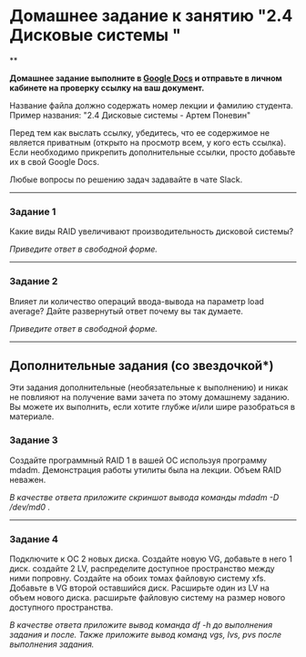 # Домашнее задание к занятию "2.4 Дисковые системы "

**

**Домашнее задание выполните в [Google Docs](https://docs.google.com/) и отправьте в личном кабинете на проверку ссылку на ваш документ.** 

Название файла должно содержать номер лекции и фамилию студента. Пример названия: "2.4 Дисковые системы - Артем Поневин"

Перед тем как выслать ссылку, убедитесь, что ее содержимое не является приватным (открыто на просмотр всем, у кого есть ссылка). Если необходимо прикрепить дополнительные ссылки, просто добавьте их в свой Google Docs.

Любые вопросы по решению задач задавайте в чате Slack.

---

### Задание 1

Какие виды RAID увеличивают производительность дисковой системы?

*Приведите ответ в свободной форме.*

---

### Задание 2

Влияет ли количество операций ввода-вывода на параметр load average? Дайте развернутый ответ почему вы так думаете.

*Приведите ответ в свободной форме.*

---

## Дополнительные задания (со звездочкой*)
Эти задания дополнительные (необязательные к выполнению) и никак не повлияют на получение вами зачета по этому домашнему заданию. Вы можете их выполнить, если хотите глубже и/или шире разобраться в материале.

### Задание 3


Создайте программный RAID 1 в вашей ОС используя программу mdadm. Демонстрация работы утилиты была на лекции. Объем RAID неважен.

*В качестве ответа приложите скриншот вывода команды mdadm -D /dev/md0 .*

---

### Задание 4

Подключите к ОС 2 новых диска. Создайте новую VG, добавьте в него 1 диск. создайте 2 LV, распределите доступное пространство между ними попровну. Создайте на обоих томах файловую систему xfs.
Добавьте в VG второй оставшийся диск. Расширьте один из LV на объем нового диска. расширьте файловую систему на размер нового доступного пространства.

*В качестве ответа приложите вывод команда df -h до выполнения задания и после. Также приложите вывод команд vgs, lvs, pvs после выполнения задания.* 


